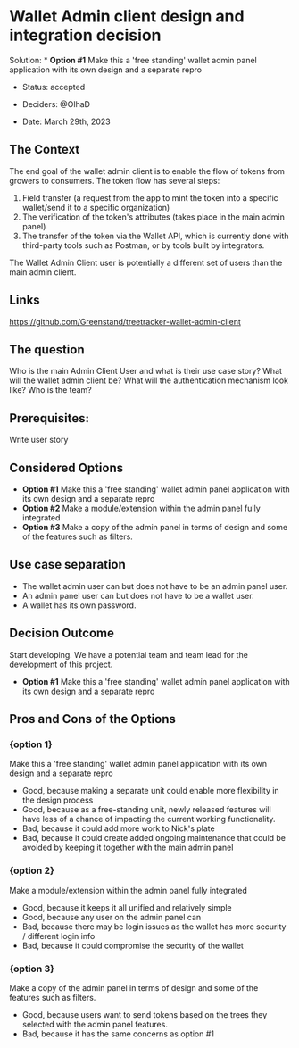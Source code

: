 # Wallet Admin client design and integration decision 
Solution: * **Option #1** Make this a 'free standing' wallet admin panel application with its own design and a separate repro
* Status: accepted
<!-- {proposed | rejected | accepted | deprecated | … | superseded by [ADR-0005](0005-example.md)} --> <!-- optional -->
* Deciders: @OlhaD
<!-- Find deciders here: https://github.com/orgs/Greenstand/people  -->
* Date: March 29th, 2023

## The Context
The end goal of the wallet admin client is to enable the flow of tokens from growers to consumers. 
The token flow has several steps:
1. Field transfer (a request from the app to mint the token into a specific wallet/send it to a specific organization)
2. The verification of the token's attributes (takes place in the main admin panel)
3. The transfer of the token via the Wallet API, which is currently done with third-party tools such as Postman, or by tools built by integrators. 

The Wallet Admin Client user is potentially a different set of users than the main admin client. 
## Links <!-- optional -->

https://github.com/Greenstand/treetracker-wallet-admin-client

## The question
Who is the main Admin Client User and what is their use case story?
What will the wallet admin client be?
What will the authentication mechanism look like?
Who is the team?

## Prerequisites: 
Write user story

## Considered Options

* **Option #1** Make this a 'free standing' wallet admin panel application with its own design and a separate repro
* **Option #2** Make a module/extension within the admin panel fully integrated
* **Option #3** Make a copy of the admin panel in terms of design and some of the features such as filters. 

## Use case separation

* The wallet admin user can but does not have to be an admin panel user. 
* An admin panel user can but does not have to be a wallet user. 
* A wallet has its own password. 

## Decision Outcome

Start developing. We have a potential team and team lead for the development of this project. 
* **Option #1** Make this a 'free standing' wallet admin panel application with its own design and a separate repro

## Pros and Cons of the Options <!-- optional -->

### {option 1}

Make this a 'free standing' wallet admin panel application with its own design and a separate repro

* Good, because making a separate unit could enable more flexibility in the design process 
* Good, because as a free-standing unit, newly released features will have less of a chance of impacting the current working functionality.
* Bad, because it could add more work to Nick's plate
* Bad, because it could create added ongoing maintenance that could be avoided by keeping it together with the main admin panel

### {option 2}

Make a module/extension within the admin panel fully integrated

* Good, because it keeps it all unified and relatively simple
* Good, because any user on the admin panel can 
* Bad, because there may be login issues as the wallet has more security / different login info
* Bad, because it could compromise the security of the wallet

### {option 3}

Make a copy of the admin panel in terms of design and some of the features such as filters. 

* Good, because users want to send tokens based on the trees they selected with the admin panel features.
* Bad, because it has the same concerns as option #1

